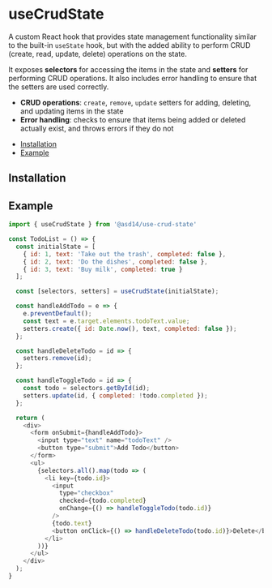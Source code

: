 # useCrudState

A custom React hook that provides state management functionality similar to the
built-in `useState` hook, but with the added ability to perform CRUD (create,
read, update, delete) operations on the state.

It exposes **selectors** for accessing the items in the state and **setters**
for performing CRUD operations. It also includes error handling to ensure that
the setters are used correctly.

- **CRUD operations**: `create`, `remove`, `update` setters for adding, deleting, and updating items in the state
- **Error handling**: checks to ensure that items being added or deleted actually exist, and throws errors if they do not

<!-- vim-markdown-toc GFM -->

- [Installation](#installation)
- [Example](#example)

<!-- vim-markdown-toc -->


## Installation

## Example

```javascript
import { useCrudState } from '@asd14/use-crud-state'

const TodoList = () => {
  const initialState = [
    { id: 1, text: 'Take out the trash', completed: false },
    { id: 2, text: 'Do the dishes', completed: false },
    { id: 3, text: 'Buy milk', completed: true }
  ];

  const [selectors, setters] = useCrudState(initialState);

  const handleAddTodo = e => {
    e.preventDefault();
    const text = e.target.elements.todoText.value;
    setters.create({ id: Date.now(), text, completed: false });
  };

  const handleDeleteTodo = id => {
    setters.remove(id);
  };

  const handleToggleTodo = id => {
    const todo = selectors.getById(id);
    setters.update(id, { completed: !todo.completed });
  };

  return (
    <div>
      <form onSubmit={handleAddTodo}>
        <input type="text" name="todoText" />
        <button type="submit">Add Todo</button>
      </form>
      <ul>
        {selectors.all().map(todo => (
          <li key={todo.id}>
            <input
              type="checkbox"
              checked={todo.completed}
              onChange={() => handleToggleTodo(todo.id)}
            />
            {todo.text}
            <button onClick={() => handleDeleteTodo(todo.id)}>Delete</button>
          </li>
        ))}
      </ul>
    </div>
  );
}
```
